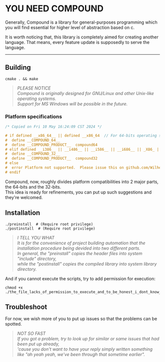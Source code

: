 # YOU NEED COMPOUND

Generally, Compound is a library for general-purposes programming which you will find essential for higher level of abstraction based on c.

It is worth noticing that, this library is completely aimed for creating another language. That means, every feature update is supposedly to serve the language.

---
## Building
```shell
cmake . && make
```

> *PLEASE NOTICE*  
> *Compound is originally designed for GNU/Linux and other Unix-like operating systems.*  
> *Support for MS Windows will be possible in the future.*

### Platform specifications
```C
/* Copied on Fri 10 May 16:24:09 CST 2024 */

# if defined __x86_64__ || defined __x86_64  // For 64-bits operating systems.
#  define __COMPOUND_64__
#  define __COMPOUND_PRODUCT__  compound64
# elif defined __i386__ || __i486__ || __i586__ || __i686__ || _X86_ || __X86__  // For 32-bits operating systems.
#  define __COMPOUND_32__
#  define __COMPOUND_PRODUCT__  compound32
# else
#  error Platform not supported.  Please issue this on github.com/Wilhelm-Lee/Compound  --William
# endif
```
Compound, now, roughly divides platform compatibilities into 2 major parts, the 64-bits and the 32-bits.  
This idea is ready for refinements, you can put up such suggestions and they're welcomed.  

## Installation
```shell
./preinstall  # (Require root privilege)
./postinstall  # (Require root privilege)
```

> *I TELL YOU WHAT*  
> *It is for the convenience of project building automation that the installation procedure being devided into two different parts.*  
> *In general, the "preinstall" copies the header files into system "include" directory,*  
> *while the "postinstall" copies the compiled library into system library directory.*


And if you cannot execute the scripts, try to add permission for execution:
```shell
chmod +x ./the_file_lacks_of_permission_to_execute_and_to_be_honest_i_dont_know_why_do_i_have_to_put_the_name_so_long_that_none_of_you_would_like_to_read_it_through_but_since_you_have_gotten_this_far_congrats_you_are_my_big_star_now_oh_by_the_way_do_you_know_that_the_cat_of_mine_can_actually_talk_cause_last_sunday_when_i_head_to_kitchen_for_some_drinks_and_i_heard_something_mumbling_behind_the_door_and_i_went_up_to_check_what_it_was_and_it_turns_out_that_it_was_my_cat_speaking_and_what_it_said_was_meow
```

## Troubleshoot
For now, we wish more of you to put up issues so that the problems can be spotted.

> *NOT SO FAST*  
> *If you got a problem, try to look up for similar or same issues that had been put up already,*  
> *'cause you don't want to have your reply simply written something like "ah yeah yeah, we've been through that sometime earlier".*

